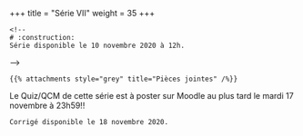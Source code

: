 +++
  title = "Série VII"
  weight = 35
  +++
    
    <!--
    # :construction:
    Série disponible le 10 novembre 2020 à 12h.
  -->
    
    {{% attachments style="grey" title="Pièces jointes" /%}}
  
  Le Quiz/QCM de cette série est à poster sur Moodle au plus tard le mardi 17 novembre à 23h59!!
    
    Corrigé disponible le 18 novembre 2020.